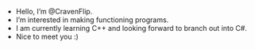 - Hello, I’m @CravenFlip.
- I’m interested in making functioning programs.
- I am currently learning C++ and looking forward to branch out into C#.
- Nice to meet you :)
<!---
CravenFlip/CravenFlip is a ✨ special ✨ repository because its `README.md` (this file) appears on your GitHub profile.
You can click the Preview link to take a look at your changes.
--->
